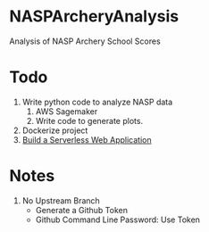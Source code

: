 # NASPArcheryAnalysis
Analysis of NASP Archery School Scores


# Todo

1. Write python code to analyze NASP data
    1. AWS Sagemaker
    2. Write code to generate plots.
2. Dockerize project
1. [Build a Serverless Web Application](https://aws.amazon.com/getting-started/projects/build-serverless-web-app-lambda-apigateway-s3-dynamodb-cognito/)

# Notes

1. No Upstream Branch
    * Generate a Github Token
    * Github Command Line Password: Use Token
    